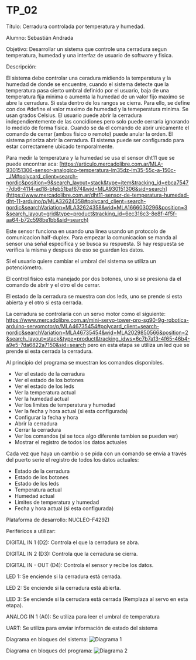 # TP_02
Título: Cerradura controlada por temperatura y humedad. 

Alumno: Sebastián Andrada

Objetivo: Desarrollar un sistema que controle una cerradura segun temperatura, humedad y una interfaz de usuario de software y fisica.

Descripción: 

El sistema debe controlar una ceradura midiendo la temperatura y la humedad de donde se encuentre, cuando el sistema detecte que la temperatura pasa cierto umbral definido por el usuario, baja de una temperatura fija minima o aumenta la humedad de un valor fijo maximo se abre la cerradura. Si esta dentro de los rangos se cierra. Para ello, se define con dos #define el valor maximo de humedad y la temeperatura minima. Se  usan grados Celsius.
El usuario puede abrir la cerradura independientemente de las concidiones pero solo puede cerrarla ignorando lo medido de forma fisica. Cuando se da el comando de abrir unicamente el comando de cerrar (ambos fisico o remoto) puede anular la orden. El sistema prioriza abrir la cerradura. El sistema puede ser configurado para estar correctamene ubicado temporalmente.

Para medir la temperatura y la humedad se usa el sensor dht11 que se puede encontrar aca:
[https://articulo.mercadolibre.com.ar/MLA-930151306-sensor-analogico-temperatura-lm35dz-lm35-55c-a-150c-_JM#polycard_client=search-nordic&position=9&search_layout=stack&type=item&tracking_id=ebca7547-7db6-4114-ad18-bfeb51baf674&wid=MLA930151306&sid=search](https://www.mercadolibre.com.ar/dht11-sensor-de-temperatura-humedad-dht-11-arduino/p/MLA32624358#polycard_client=search-nordic&searchVariation=MLA32624358&wid=MLA1666030296&position=3&search_layout=grid&type=product&tracking_id=6ec316c3-8e8f-4f5f-aa64-b72c598be1bb&sid=search)

Este sensor funciona en usando una linea usando un protocolo de comunicacion half-duplex. Para empezar la comunicacion se manda al sensor una señal especifica y se busca su respuesta. Si hay respuesta se verifica la misma y despues de eso se guardan los datos.

Si el usuario quiere cambiar el umbral del sistema se utiliza un potenciómetro.

El control fisico esta manejado por dos botones, uno si se presiona da el comando de abrir y el otro el de cerrar.

El estado de la cerradura se muestra con dos leds, uno se prende si esta abierta y el otro si esta cerrada.

La cerradura se controlaria con un servo motor como el siguiente:
https://www.mercadolibre.com.ar/mini-servo-tower-pro-sg90-9g-robotica-arduino-servomotor/p/MLA46735454#polycard_client=search-nordic&searchVariation=MLA46735454&wid=MLA2029850566&position=2&search_layout=stack&type=product&tracking_idws=6c7b7a13-4f65-46b4-a9e5-7da6822a7150&sid=search 
pero en esta etapa se utiliza un led que se prende si esta cerrada la cerradura.

Al principio del programa se muestran los comandos disponibles.
- Ver el estado de la cerradura
- Ver el estado de los botones
- Ver el estado de los leds
- Ver la temperatura actual
- Ver la humedad actual
- Ver los limites de temperatura y humedad
- Ver la fecha y hora actual (si esta configurada)
- Configurar la fecha y hora
- Abrir la cerradura
- Cerrar la cerradura
- Ver los comandos (si se toca algo diferente tambien se pueden ver)
- Mostrar el registro de todos los datos actuales

Cada vez que haya un cambio o se pida con un comando se envía a través del puerto serie el registro de todos los datos actuales:
- Estado de la cerradura
- Estado de los botones
- Estado de los leds
- Temperatura actual
- Humedad actual
- Limites de temperatura y humedad
- Fecha y hora actual (si esta configurada)


Plataforma de desarrollo: NUCLEO-F429ZI

Periféricos a utilizar:

DIGITAL IN 1 (D2): Controla el que la cerradura se abra. 

DIGITAL IN 2 (D3): Controla que la cerradura se cierra.

DIGITAL IN - OUT (D4): Controla el sensor y recibe los datos.

LED 1: Se enciende si la cerradura está cerrada.

LED 2: Se enciende si la cerradura está abierta.

LED 3: Se enciende si la cerrudara está cerrada (Remplaza al servo en esta etapa).

ANALOG IN 1 (A0): Se utiliza para leer el umbral de temperatura

UART: Se utiliza para enviar información de estado del sistema


Diagrama en bloques del sistema:
![Diagrama 1](images/Sistema.png) 

Diagrama en bloques del programa:
![Diagrama 2](images/Programa.png)

